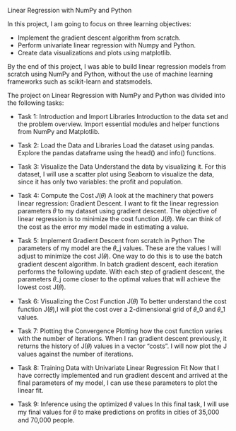 Linear Regression with NumPy and Python

In this project, I am going to focus on three learning objectives:

- Implement the gradient descent algorithm from scratch.
- Perform univariate linear regression with Numpy and Python.
- Create data visualizations and plots using matplotlib.


By the end of this project, I was able to build linear regression models from scratch using NumPy and Python, without the use of machine learning frameworks such as scikit-learn and statsmodels.


The project on Linear Regression with NumPy and Python was divided into the following tasks:

- Task 1: Introduction and Import Libraries
        Introduction to the data set and the problem overview.
        Import essential modules and helper functions from NumPy and Matplotlib.

- Task 2: Load the Data and Libraries
        Load the dataset using pandas.
        Explore the pandas dataframe using the head() and info() functions.

- Task 3: Visualize the Data
        Understand the data by visualizing it.
        For this dataset, I will use a scatter plot using Seaborn to visualize the data, since it has only two variables: the         profit and population.
- Task 4: Compute the Cost 𝐽(𝜃)
        A look at the machinery that powers linear regression: Gradient Descent.
        I want to fit the linear regression parameters 𝜃 to my dataset using gradient descent.
        The objective of linear regression is to minimize the cost function J(𝜃).
        We can think of the cost as the error my model made in estimating a value.
- Task 5: Implement Gradient Descent from scratch in Python
        The parameters of my model are the 𝜃_j values.
        These are the values I will adjust to minimize the cost J(𝜃).
        One way to do this is to use the batch gradient descent algorithm.
        In batch gradient descent, each iteration performs the following update.
        With each step of gradient descent, the parameters 𝜃_j come closer to the optimal values that will achieve the lowest           cost J(𝜃).
- Task 6: Visualizing the Cost Function J(𝜃)
        To better understand the cost function J(𝜃),I will plot the cost over a 2-dimensional grid of 𝜃_0 and 𝜃_1 values.
- Task 7: Plotting the Convergence
        Plotting how the cost function varies with the number of iterations.
        When I ran gradient descent previously, it returns the history of J(𝜃) values in a vector “costs”.
        I will now plot the J values against the number of iterations.
- Task 8: Training Data with Univariate Linear Regression Fit
        Now that I have correctly implemented and run gradient descent and arrived at the final parameters of my model, I    can use these parameters to plot the linear fit.
- Task 9: Inference using the optimized 𝜃 values
In this final task, I will use my final values for 𝜃 to make predictions on profits in cities of 35,000 and 70,000 people.
